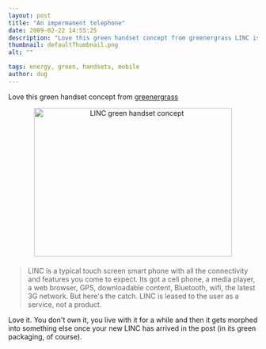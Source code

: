 ```yaml
---
layout: post
title: "An impermanent telephone"
date: 2009-02-22 14:55:25
description: "Love this green handset concept from greenergrass LINC is a typical touch screen smart phone with all the connectivity and features you come to expect. Its got a cell phone, a media player, a web browser, GPS, downloadable content, Bluetooth,&#8230;"
thumbnail: defaultThumbnail.png
alt: ""

tags: energy, green, handsets, mobile
author: dug
---
```


<p>Love this green handset concept from <a href="http://www.thegreenergrass.org/2008/02/linc-lifecycle-concept-phone.html">greenergrass</a></p>

<p><span class="mt-enclosure mt-enclosure-image" style="display: inline;"><img alt="LINC green handset concept" src="http://www.donkeyontheedge.com/i/LINC.jpg" width="400" height="300" class="mt-image-center" style="text-align: center; display: block; margin: 0 auto 20px;" /></span></p>

<blockquote><p><span class="caps">LINC </span>is a typical touch screen smart phone with all the connectivity and features you come to expect. Its got a cell phone, a media player, a web browser, <span class="caps">GPS, </span>downloadable content, Bluetooth, wifi, the latest 3G network. But here's the catch. <span class="caps">LINC </span>is leased to the user as a service, not a product.</p></blockquote>

<p>Love it. You don't own it, you live with it for a while and then it gets morphed into something else once your new <span class="caps">LINC </span>has arrived in the post (in its green packaging, of course).</p>
